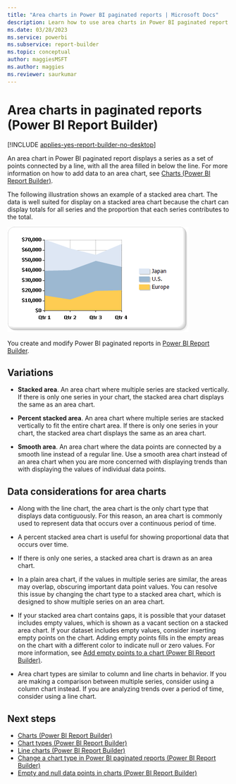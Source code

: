 ```yaml
---
title: "Area charts in Power BI paginated reports | Microsoft Docs"
description: Learn how to use area charts in Power BI paginated report. Area charts display a series as a set of points connected by a line, with all the area filled in below the line in Power BI Report Builder.
ms.date: 03/28/2023
ms.service: powerbi
ms.subservice: report-builder
ms.topic: conceptual
author: maggiesMSFT
ms.author: maggies
ms.reviewer: saurkumar
---
```

# Area charts in paginated reports (Power BI Report Builder)

[!INCLUDE [applies-yes-report-builder-no-desktop](../../../includes/applies-yes-report-builder-no-desktop.md)]

  An area chart in Power BI paginated report displays a series as a set of points connected by a line, with all the area filled in below the line. For more information on how to add data to an area chart, see [Charts (Power BI Report Builder)](charts-report-builder.md).  
  
 The following illustration shows an example of a stacked area chart. The data is well suited for display on a stacked area chart because the chart can display totals for all series and the proportion that each series contributes to the total.  
  
 ![Screenshot of an Area chart.](media/paginated-reports-visualizations/area-chart.gif "Area chart")  

You create and modify Power BI paginated reports in [Power BI Report Builder](../../report-builder-power-bi.md).
  
## Variations  
  
- **Stacked area**. An area chart where multiple series are stacked vertically. If there is only one series in your chart, the stacked area chart displays the same as an area chart.  
  
- **Percent stacked area**. An area chart where multiple series are stacked vertically to fit the entire chart area. If there is only one series in your chart, the stacked area chart displays the same as an area chart.  
  
- **Smooth area**. An area chart where the data points are connected by a smooth line instead of a regular line. Use a smooth area chart instead of an area chart when you are more concerned with displaying trends than with displaying the values of individual data points.  
  
## Data considerations for area charts  
  
- Along with the line chart, the area chart is the only chart type that displays data contiguously. For this reason, an area chart is commonly used to represent data that occurs over a continuous period of time.  
  
- A percent stacked area chart is useful for showing proportional data that occurs over time.  
  
- If there is only one series, a stacked area chart is drawn as an area chart.  
  
- In a plain area chart, if the values in multiple series are similar, the areas may overlap, obscuring important data point values. You can resolve this issue by changing the chart type to a stacked area chart, which is designed to show multiple series on an area chart.  
  
- If your stacked area chart contains gaps, it is possible that your dataset includes empty values, which is shown as a vacant section on a stacked area chart. If your dataset includes empty values, consider inserting empty points on the chart. Adding empty points fills in the empty areas on the chart with a different color to indicate null or zero values. For more information, see [Add empty points to a chart &#40;Power BI Report Builder&#41;](add-empty-points-chart-report-builder.md).  
  
- Area chart types are similar to column and line charts in behavior. If you are making a comparison between multiple series, consider using a column chart instead. If you are analyzing trends over a period of time, consider using a line chart.  
  
## Next steps

- [Charts (Power BI Report Builder)](charts-report-builder.md)
- [Chart types &#40;Power BI Report Builder&#41;](/sql/reporting-services/report-design/chart-types-report-builder-and-ssrs)   
- [Line charts &#40;Power BI Report Builder&#41;](/sql/reporting-services/report-design/line-charts-report-builder-and-ssrs)
- [Change a chart type in Power BI paginated reports (Power BI Report Builder)](change-chart-type-report-builder.md)
- [Empty and null data points in charts &#40;Power BI Report Builder&#41;](/sql/reporting-services/report-design/empty-and-null-data-points-in-charts-report-builder-and-ssrs)  

